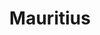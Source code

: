 ---
title: "Mauritius"
introtext: "Mauritius, het land dat bekend staat van de dodo, is het paradijs op aarde! Het is een klein eiland in de Indische Oceaan, bijna 2.000 kilometer voor de kust van Afrika. Er heerst een tropisch klimaat, waardoor het hier het hele jaar door goed vertoeven is. Geniet op de parelwitte zandstranden met een cocktail in je hand van een prachtige zonsonderdag of ga lekker duiken in de azuurblauwe oceaan bomvol onderwaterleven. Niet voor niets is Mauritius zelfs benoemd tot meeste romantische bestemming ter wereld."
introimage: "https://lh3.googleusercontent.com/5oCSF-nD5P-k04BRa9n7yDNJeQ9gJaPG_6tk8Y3L5NnAVHWdrggF-ddCWfuRCyhQZIxrRtioZfxHLo-e28tYZNuV7lsbMo-AnVRk7ak5y9tLdimiklpMd0wqeNzZ0jtB4BwAV2m2=w2400"
surface: "2.040"
inhabitants: "1.265.000"
rate: "0,025"
valuta: "roepie"
---